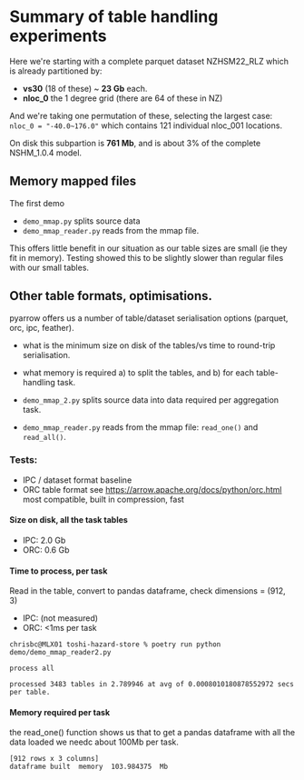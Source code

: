# Summary of table handling experiments

Here we're starting with a complete parquet dataset NZHSM22_RLZ which is already partitioned by:
 - **vs30** (18 of these) ~ **23 Gb** each.
 - **nloc_0** the 1 degree grid (there are 64 of these in NZ)

And we're taking one permutation of these, selecting the largest case: `nloc_0 = "-40.0~176.0"` which contains 121 individual nloc_001 locations.

On disk this subpartion is **761 Mb**, and is about 3% of the complete NSHM_1.0.4 model.

## Memory mapped files

The first demo

 - `demo_mmap.py` splits  source data 
 - `demo_mmap_reader.py` reads from the mmap file.

This offers little benefit in our situation as our table sizes are small (ie they fit in memory).
Testing showed this to be slightly slower than regular files with our small tables.

## Other table formats, optimisations.

 pyarrow offers us a number of table/dataset serialisation options (parquet, orc, ipc, feather).
 - what is the minimum size on disk of the tables/vs time to round-trip serialisation.
 - what memory is required a) to split the tables, and b) for each table-handling task.

 - `demo_mmap_2.py` splits source data into data required per aggregation task.
 - `demo_mmap_reader.py` reads from the mmap file: `read_one()` and `read_all()`.

### Tests:
 
  - IPC / dataset format 
    baseline 
  - ORC  table format see https://arrow.apache.org/docs/python/orc.html
    most compatible, built in compression, fast

#### Size on disk, all the task tables

 - IPC: 2.0 Gb
 - ORC: 0.6 Gb 

#### Time to process, per task

Read in the table, convert to pandas dataframe, check dimensions = (912, 3)

 - IPC: (not measured)
 - ORC: <1ms per task 

```
chrisbc@MLX01 toshi-hazard-store % poetry run python demo/demo_mmap_reader2.py

process all

processed 3483 tables in 2.789946 at avg of 0.0008010180878552972 secs per table.
```

#### Memory required per task

the read_one() function shows us that to get a pandas dataframe with all the data loaded we needc about 100Mb per task.

```
[912 rows x 3 columns]
dataframe built  memory  103.984375  Mb
```